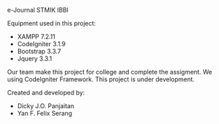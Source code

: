 e-Journal STMIK IBBI



Equipment used in this project:
- XAMPP 7.2.11
- CodeIgniter 3.1.9
- Bootstrap 3.3.7
- Jquery 3.3.1

Our team make this project for college and complete the assigment. We using CodeIgniter Framework. This project is under development.

Created and developed by:
- Dicky J.O. Panjaitan
- Yan F. Felix Serang